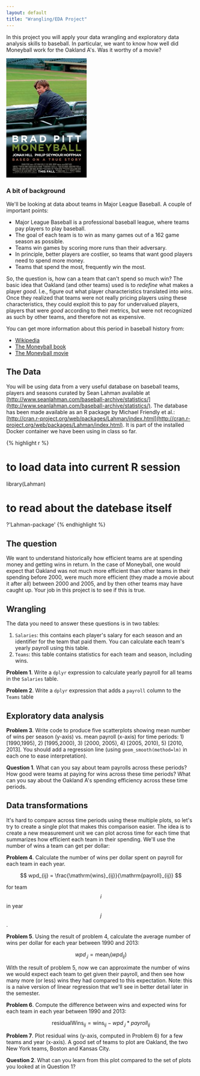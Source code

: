 ```yaml
---
layout: default
title: "Wrangling/EDA Project"
---
```


In this project you will apply your data wrangling and exploratory data analysis
skills to baseball. In particular, we want to know how well did Moneyball work
for the Oakland A's. Was it worthy of a movie?

![](moneyball.jpg)

### A bit of background

We'll be looking at data about teams in Major League Baseball. A couple of important points:

- Major League Baseball is a professional baseball league, where teams pay players to play baseball.
- The goal of each team is to win as many games out of a 162 game season as possible.
- Teams win games by scoring more runs than their adversary.
- In principle, better players are costlier, so teams that want good players need to spend more money.
- Teams that spend the most, frequently win the most.

So, the question is, how can a team that can't spend so much win? The basic idea that Oakland (and other teams)
used is to *redefine* what makes a player *good*. I.e., figure out what player characteristics translated into *wins*. Once they
realized that teams were not really pricing players using these characteristics, they could exploit this to pay for undervalued players,
players that were *good* according to their metrics, but were not recognized as such by other teams, and therefore not as expensive.

You can get more information about this period in baseball history from:

- [Wikipedia](http://en.wikipedia.org/wiki/Moneyball)  
- [The Moneyball book](http://www.amazon.com/Moneyball-The-Winning-Unfair-Game/dp/0393324818)  
- [The Moneyball movie](http://www.imdb.com/title/tt1210166/)  

## The Data

You will be using data from a very useful database on baseball teams, players and seasons curated by Sean Lahman available at [http://www.seanlahman.com/baseball-archive/statistics/](http://www.seanlahman.com/baseball-archive/statistics/). The database has been made available as an R package by Michael Friendly et al.: [http://cran.r-project.org/web/packages/Lahman/index.html](http://cran.r-project.org/web/packages/Lahman/index.html). It is part of the installed Docker container we have been using in class so far.


{% highlight r %}
# to load data into current R session
library(Lahman)

# to read about the datebase itself
?'Lahman-package'
{% endhighlight %}

## The question

We want to understand historically how efficient teams are at spending money and getting wins in return. In the case of Moneyball, one would expect that Oakland was not much more efficient than other teams in their spending before 2000, were much more efficient (they made a movie about it after all) between 2000 and 2005, and by then other teams may have caught up. Your job in this project is to see if this is true.

## Wrangling

The data you need to answer these questions is in two tables:

1. `Salaries`: this contains each player's salary for each season and an identifier for the team that paid them. You can calculate each team's yearly payroll using this table.
2. `Teams`: this table contains statistics for each team and season, including wins.

**Problem 1**. Write a `dplyr` expression to calculate yearly payroll for all teams in the `Salaries` table.

**Problem 2**. Write a `dplyr` expression that adds a `payroll` column to the `Teams` table


## Exploratory data analysis

**Problem 3**. Write code to produce five scatterplots showing mean number of wins per season (y-axis) vs. mean payroll (x-axis) for time periods: 1) [1990,1995), 2) [1995,2000), 3) [2000, 2005), 4) [2005, 2010), 5) [2010, 2013]. You should add a regression line (using `geom_smooth(method=lm)` in each one to ease interpretation).

**Question 1**. What can you say about team payrolls across these periods? How good were teams at paying for wins across these time periods? What can you say about the Oakland A's spending efficiency across these time periods.

## Data transformations

It's hard to compare across time periods using these multiple plots, so let's try to create a single plot that makes this comparison easier. The idea is to create a new measurement unit we can plot across time for each time that summarizes how efficient each team in their spending. We'll use the number of wins a team can get per dollar:

**Problem 4**. Calculate the number of wins per dollar spent on payroll for each team in each year.

$$
wpd_{ij} = \frac{\mathrm{wins}_{ij}}{\mathrm{payroll}_{ij}}
$$

for team $$i$$ in year $$j$$.

**Problem 5**. Using the result of problem 4, calculate the average number of wins per dollar for each year between 1990 and 2013:

$$
wpd_{.j} = \mathrm{mean}_i (wpd_{ij})
$$

With the result of problem 5, now we can approximate the number of wins we would expect each team to get given their payroll, and then see how many more (or less) wins they had compared to this expectation. Note: this is a naive version of linear regression that we'll see in better detail later in the semester.

**Problem 6**. Compute the difference between wins and expected wins for each team in each year between 1990 and 2013:

$$
\mathrm{residualWins}_{ij} = \mathrm{wins}_{ij} - wpd_{. j} * payroll_{ij}
$$

**Problem 7**. Plot residual wins (y-axis, computed in Problem 6) for a few teams and year (x-axis). A good set of teams to plot are Oakland, the two New York teams, Boston and Kansas City.

**Question 2**. What can you learn from this plot compared to the set of plots you looked at in Question 1?
